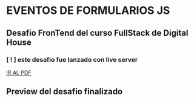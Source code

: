 # EVENTOS DE FORMULARIOS JS 
## Desafio FronTend del curso FullStack de Digital House

###  [ ! ] este desafio fue lanzado con live server

<a href="https://github.com/XmauricioX/FORMULARIOS_JS/blob/main/M08C03%20-%20Ejercitaci%C3%B3n%20-%20Interactuando%20con%20formularios.pdf" >IR AL PDF<a>

## Preview del desafio finalizado

<img src="">
